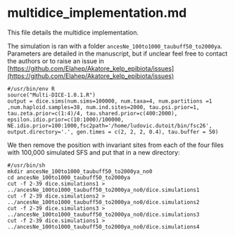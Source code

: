 # multidice_implementation.md

This file details the multidice implementation.

The simulation is ran with a folder ```ancesNe_100to1000_taubuff50_to2000ya```. Parameters are detailed in the manuscript, but if unclear feel free to contact the authors or to raise an issue in [https://github.com/Elahep/Akatore_kelp_epibiota/issues](https://github.com/Elahep/Akatore_kelp_epibiota/issues)

```
#/usr/bin/env R
source("Multi-DICE-1.0.1.R")
output = dice.sims(num.sims=100000, num.taxa=4, num.partitions =1 ,num.haploid.samples=38, num.ind.sites=2000, tau.psi.prior=1, tau.zeta.prior=c(1:4)/4, tau.shared.prior=c(400:2000), epsilon.idio.prior=c(10:1000)/100000, NE.idio.prior=100:1000,fsc2path='/home/ludovic.dutoit/bin/fsc26', output.directory='.', gen.times = c(2, 2, 2, 0.4), tau.buffer = 50)
```

We then remove the position with invariant sites from each of the four files with 100,000 simulated SFS and put that in a new directory:

```
#/usr/bin/sh
mkdir ancesNe_100to1000_taubuff50_to2000ya_no0
cd ancesNe_100to1000_taubuff50_to2000ya
cut -f 2-39 dice.simulations1 > ../ancesNe_100to1000_taubuff50_to2000ya_no0/dice.simulations1
cut -f 2-39 dice.simulations2 > ../ancesNe_100to1000_taubuff50_to2000ya_no0/dice.simulations2
cut -f 2-39 dice.simulations3 > ../ancesNe_100to1000_taubuff50_to2000ya_no0/dice.simulations3
cut -f 2-39 dice.simulations1 > ../ancesNe_100to1000_taubuff50_to2000ya_no0/dice.simulations4
```

